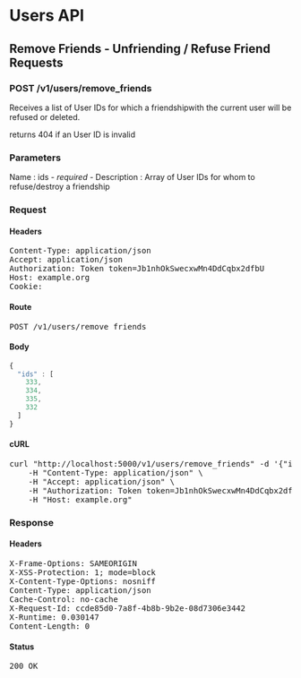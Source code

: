 # Users API

## Remove Friends - Unfriending / Refuse Friend Requests

### POST /v1/users/remove_friends

Receives a list of User IDs for which a friendshipwith the current user will be refused or deleted.

returns 404 if an User ID is invalid

### Parameters

Name : ids *- required -*
Description : Array of User IDs for whom to refuse/destroy a friendship

### Request

#### Headers

<pre>Content-Type: application/json
Accept: application/json
Authorization: Token token=Jb1nhOkSwecxwMn4DdCqbx2dfbU
Host: example.org
Cookie: </pre>

#### Route

<pre>POST /v1/users/remove_friends</pre>

#### Body
```javascript
{
  "ids" : [
    333,
    334,
    335,
    332
  ]
}
```


#### cURL

<pre class="request">curl &quot;http://localhost:5000/v1/users/remove_friends&quot; -d &#39;{&quot;ids&quot;:[333,334,335,332]}&#39; -X POST \
	-H &quot;Content-Type: application/json&quot; \
	-H &quot;Accept: application/json&quot; \
	-H &quot;Authorization: Token token=Jb1nhOkSwecxwMn4DdCqbx2dfbU&quot; \
	-H &quot;Host: example.org&quot;</pre>

### Response

#### Headers

<pre>X-Frame-Options: SAMEORIGIN
X-XSS-Protection: 1; mode=block
X-Content-Type-Options: nosniff
Content-Type: application/json
Cache-Control: no-cache
X-Request-Id: ccde85d0-7a8f-4b8b-9b2e-08d7306e3442
X-Runtime: 0.030147
Content-Length: 0</pre>

#### Status

<pre>200 OK</pre>

